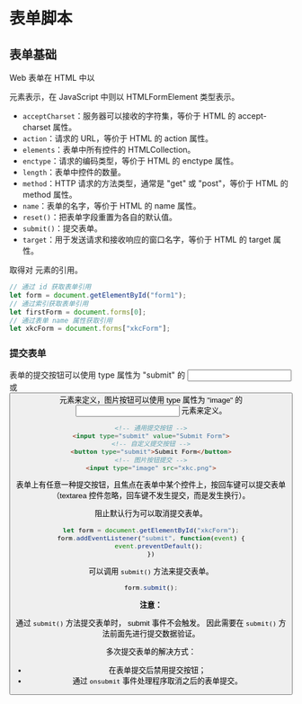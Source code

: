 # 表单脚本

## 表单基础

Web 表单在 HTML 中以 <form> 元素表示，在 JavaScript 中则以 HTMLFormElement 类型表示。

- `acceptCharset`：服务器可以接收的字符集，等价于 HTML 的 accept-charset 属性。
- `action`：请求的 URL，等价于 HTML  的 action 属性。
- `elements`：表单中所有控件的 HTMLCollection。
- `enctype`：请求的编码类型，等价于 HTML 的 enctype 属性。
- `length`：表单中控件的数量。
- `method`：HTTP  请求的方法类型，通常是 "get" 或 "post"，等价于 HTML 的 method 属性。
- `name`：表单的名字，等价于 HTML 的 name 属性。
- `reset()`：把表单字段重置为各自的默认值。
- `submit()`：提交表单。
- `target`：用于发送请求和接收响应的窗口名字，等价于 HTML 的 target 属性。

取得对 <form> 元素的引用。

```javascript
// 通过 id 获取表单引用
let form = document.getElementById("form1");
// 通过索引获取表单引用
let firstForm = document.forms[0];
// 通过表单 name 属性获取引用
let xkcForm = document.forms["xkcForm"];
```

### 提交表单

表单的提交按钮可以使用 type 属性为 "submit" 的 <input> 或 <button> 元素来定义，图片按钮可以使用 type 属性为 "image" 的 <input> 元素来定义。

```html
<!-- 通用提交按钮 -->
<input type="submit" value="Submit Form">
<!-- 自定义提交按钮 -->
<button type="submit">Submit Form</button>
<!-- 图片按钮提交 -->
<input type="image" src="xkc.png">
```

表单上有任意一种提交按钮，且焦点在表单中某个控件上，按回车键可以提交表单（textarea 控件忽略，回车键不发生提交，而是发生换行）。

阻止默认行为可以取消提交表单。

```javascript
let form = document.getElementById("xkcForm");
form.addEventListener("submit", function(event) {
    event.preventDefault();
})
```

可以调用 `submit()` 方法来提交表单。

```javascript
form.submit();
```

**注意：**

通过 `submit()` 方法提交表单时， submit 事件不会触发。 因此需要在 `submit()` 方法前面先进行提交数据验证。

多次提交表单的解决方式：

- 在表单提交后禁用提交按钮；
- 通过 `onsubmit` 事件处理程序取消之后的表单提交。

